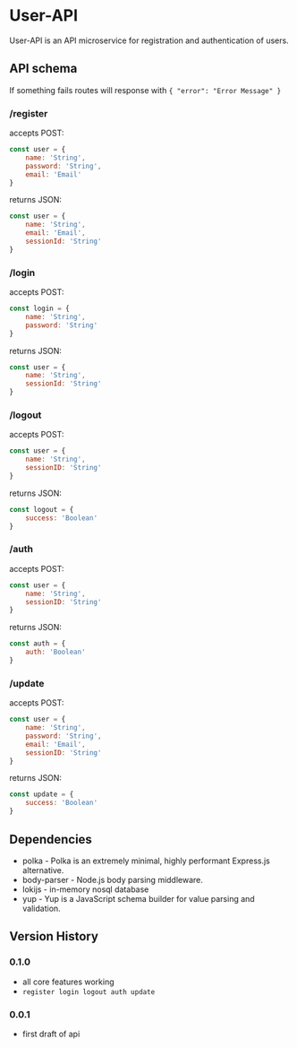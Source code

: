 # User-API

User-API is an API microservice for registration and authentication of users.

## API schema

If something fails routes will response with ```{ "error": "Error Message" }```

### /register  
accepts POST:
```javascript
const user = {
    name: 'String',
    password: 'String',
    email: 'Email'
}
```

returns JSON:
```javascript
const user = {
    name: 'String',
    email: 'Email',
    sessionId: 'String'
}
```

### /login

accepts POST:
```javascript
const login = {
    name: 'String',
    password: 'String'
}
```

returns JSON:
```javascript
const user = {
    name: 'String',
    sessionId: 'String'
}
```

### /logout

accepts POST:
```javascript
const user = {
    name: 'String',
    sessionID: 'String'
}
```

returns JSON:
```javascript
const logout = {
    success: 'Boolean'
}
```

### /auth

accepts POST:
```javascript
const user = {
    name: 'String',
    sessionID: 'String'
}
```

returns JSON:
```javascript
const auth = {
    auth: 'Boolean'
}
```

### /update

accepts POST:
```javascript
const user = {
    name: 'String',
    password: 'String',
    email: 'Email',
    sessionID: 'String'
}
```

returns JSON:
```javascript
const update = {
    success: 'Boolean'
}
```

## Dependencies
* polka - Polka is an extremely minimal, highly performant Express.js alternative.
* body-parser - Node.js body parsing middleware.
* lokijs - in-memory nosql database
* yup - Yup is a JavaScript schema builder for value parsing and validation.

## Version History

### 0.1.0
* all core features working
* ```register login logout auth update```

### 0.0.1
* first draft of api